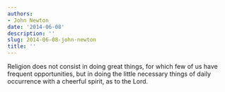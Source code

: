 ```yaml
---
authors:
- John Newton
date: '2014-06-08'
description: ''
slug: 2014-06-08-john-newton
title: ''
---
```

Religion does not consist in doing great things, for which few of us have frequent opportunities, but in doing the little necessary things of daily occurrence with a cheerful spirit, as to the Lord.



